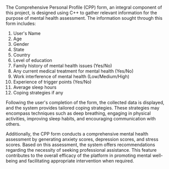 The Comprehensive Personal Profile (CPP) form, an integral component of this project, is designed using C++ to gather relevant information for the purpose of mental health assessment. The information sought through this form includes:

1.	User's Name
2.	Age
3.	Gender
4.	State 
5.	Country
6.	Level of education
7.	Family history of mental health issues (Yes/No)
8.	Any current medical treatment for mental health (Yes/No)
9.	Work interference of mental health (Low/Medium/High)
10.	Experience of trigger points (Yes/No)
11.	Average sleep hours
12.	Coping strategies if any
    
Following the user's completion of the form, the collected data is displayed, and the system provides tailored coping strategies. These strategies may encompass techniques such as deep breathing, engaging in physical activities, improving sleep habits, and encouraging communication with others.

Additionally, the CPP form conducts a comprehensive mental health assessment by generating anxiety scores, depression scores, and stress scores. Based on this assessment, the system offers recommendations regarding the necessity of seeking professional assistance. This feature contributes to the overall efficacy of the platform in promoting mental well-being and facilitating appropriate intervention when required.
